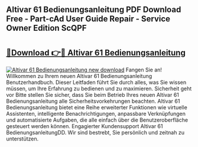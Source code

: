 ## Altivar 61 Bedienungsanleitung PDF Download Free - Part-cAd User Guide Repair - Service Owner Edition ScQPF

# <h2><a href="http://df2h01.blite.top/?on=Altivar+61+Bedienungsanleitung">🔗Download 👉🔴 Altivar 61 Bedienungsanleitung</a></h2>

[![Altivar 61 Bedienungsanleitung new download](https://i.imgur.com/lujVjoI.png)](http://df2h01.blite.top/?on=Altivar+61+Bedienungsanleitung)
Fangen Sie an! Willkommen zu Ihrem neuen Altivar 61 Bedienungsanleitung Benutzerhandbuch. Dieser Leitfaden führt Sie durch alles, was Sie wissen müssen, um Ihre Erfahrung zu bedienen und zu maximieren. Sicherheit geht vor Bitte stellen Sie sicher, dass Sie beim Betrieb Ihres neuen Altivar 61 Bedienungsanleitung alle Sicherheitsvorkehrungen beachten. Altivar 61 Bedienungsanleitung bietet eine Reihe erweiterter Funktionen wie virtuelle Assistenten, intelligente Benachrichtigungen, anpassbare Verknüpfungen und automatisierte Aufgaben, die alle einfach über die Benutzeroberfläche gesteuert werden können. Engagierter Kundensupport Altivar 61 BedienungsanleitungDD. Wir sind bestrebt, Sie persönlich und zeitnah zu unterstützen.
